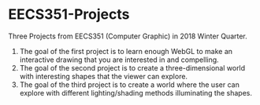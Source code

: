 # EECS351-Projects
Three Projects from EECS351 (Computer Graphic) in 2018 Winter Quarter.

1. The goal of the first project is to learn enough WebGL to make an interactive drawing that you are interested in and compelling.
2. The goal of the second project is to create a three-dimensional world with interesting shapes that the viewer can explore.
3. The goal of the third project is to create a world where the user can explore with different lighting/shading methods illuminating the shapes.
